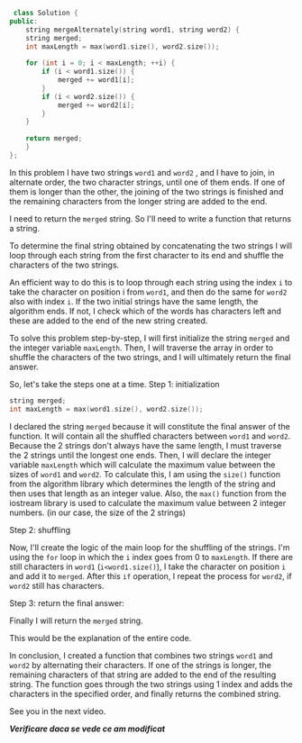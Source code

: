```cpp
 class Solution {
public:
    string mergeAlternately(string word1, string word2) {
    string merged;
    int maxLength = max(word1.size(), word2.size());
    
    for (int i = 0; i < maxLength; ++i) {
        if (i < word1.size()) {
            merged += word1[i];
        }
        if (i < word2.size()) {
            merged += word2[i];
        }
    }
    
    return merged;
    }
};
```
In this problem I have two strings `word1` and `word2` , and I have to join, in alternate order, the two character strings, until one of them ends.
If one of them is longer than the other, the joining of the two strings is finished and the remaining characters from the longer string are added to the end.

I need to return the `merged` string. So I'll need to write a function that returns a string.

To determine the final string obtained by concatenating the two strings I will loop through each string from the first character to its end and shuffle the characters of the two strings. 

An efficient way to do this is to loop through each string using the index `i` to take the character on position i from `word1`, and then do the same for `word2` also with index `i`.
If the two initial strings have the same length, the algorithm ends. If not, I check which of the words has characters left and these are added to the end of the new string created.

To solve this problem step-by-step, I will first initialize the string `merged` and the integer variable `maxLength`. Then, I will traverse the array in order to shuffle the characters of the two strings, and I will ultimately return the final answer.

So, let's take the steps one at a time.
 Step 1: initialization

  ```cpp
  string merged;
  int maxLength = max(word1.size(), word2.size());
  ```

  I declared the string `merged` because it will constitute the final answer of the function. It will contain all the shuffled characters between `word1` and `word2`.
  Because the 2 strings don't always have the same length, I must traverse the 2 strings until the longest one ends.
  Then, I will declare the integer variable `maxLength` which will calculate the maximum value between the sizes of `word1` and `word2`. To calculate this, I am using the `size()` function from the algorithm library which determines the length of the string and then uses that length as an integer value.
  Also, the `max()` function from the iostream library is used to calculate the maximum value between 2 integer numbers. (in our case, the size of the 2 strings)

 Step 2: shuffling

  Now, I'll create the logic of the main loop for the shuffling of the strings.
  I'm using the `for` loop in which the `i` index goes from 0 to `maxLength`.
  If there are still characters in `word1` (`i<word1.size()`), I take the character on position `i` and add it to `merged`. After this `if` operation, I repeat the process for `word2`, if `word2` still has characters.
  
 Step 3: return the final answer:

Finally I will return the `merged` string.

This would be the explanation of the entire code.

In conclusion, I created a function that combines two strings `word1` and `word2` by alternating their characters. If one of the strings is longer, the remaining characters of that string are added to the end of the resulting string. The function goes through the two strings using 1 index and adds the characters in the specified order, and finally returns the combined string.

See you in the next video.

**_Verificare daca se vede ce am modificat_**
